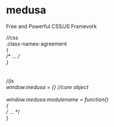 medusa
======

Free and Powerful CSS/JS Framevork

//css <br>
.class-names-agreement<br>
{<br>
    /* ... */<br>
}<br>
<br>
<br>
//js <br>
window.medusa = {} //core object<br>
<br>
window.medusa.modulename = function()<br>
{<br>
    /* ... */<br>
}<br>

